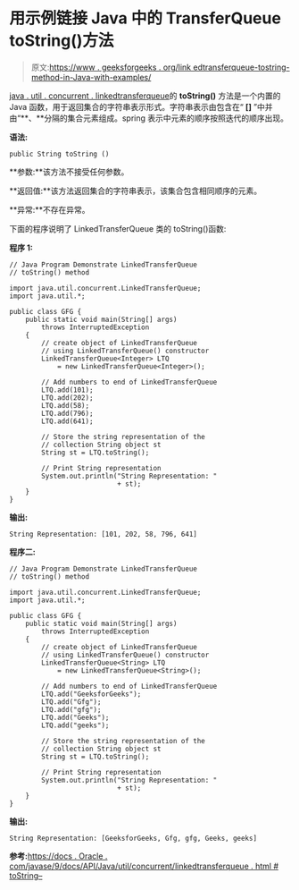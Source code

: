 # 用示例链接 Java 中的 TransferQueue toString()方法

> 原文:[https://www . geeksforgeeks . org/link edtransferqueue-tostring-method-in-Java-with-examples/](https://www.geeksforgeeks.org/linkedtransferqueue-tostring-method-in-java-with-examples/)

[java . util . concurrent . linkedtransferqueue](https://www.geeksforgeeks.org/linkedtransferqueue-in-java-with-examples/)的 **toString()** 方法是一个内置的 Java 函数，用于返回集合的字符串表示形式。字符串表示由包含在“ **[]** ”中并由“**、**分隔的集合元素组成。spring 表示中元素的顺序按照迭代的顺序出现。

**语法:**

```
public String toString ()
```

**参数:**该方法不接受任何参数。

**返回值:**该方法返回集合的字符串表示，该集合包含相同顺序的元素。

**异常:**不存在异常。

下面的程序说明了 LinkedTransferQueue 类的 toString()函数:

**程序 1:**

```
// Java Program Demonstrate LinkedTransferQueue
// toString() method

import java.util.concurrent.LinkedTransferQueue;
import java.util.*;

public class GFG {
    public static void main(String[] args)
        throws InterruptedException
    {
        // create object of LinkedTransferQueue
        // using LinkedTransferQueue() constructor
        LinkedTransferQueue<Integer> LTQ
            = new LinkedTransferQueue<Integer>();

        // Add numbers to end of LinkedTransferQueue
        LTQ.add(101);
        LTQ.add(202);
        LTQ.add(58);
        LTQ.add(796);
        LTQ.add(641);

        // Store the string representation of the
        // collection String object st
        String st = LTQ.toString();

        // Print String representation
        System.out.println("String Representation: "
                           + st);
    }
}
```

**输出:**

```
String Representation: [101, 202, 58, 796, 641]

```

**程序二:**

```
// Java Program Demonstrate LinkedTransferQueue
// toString() method

import java.util.concurrent.LinkedTransferQueue;
import java.util.*;

public class GFG {
    public static void main(String[] args)
        throws InterruptedException
    {
        // create object of LinkedTransferQueue
        // using LinkedTransferQueue() constructor
        LinkedTransferQueue<String> LTQ
            = new LinkedTransferQueue<String>();

        // Add numbers to end of LinkedTransferQueue
        LTQ.add("GeeksforGeeks");
        LTQ.add("Gfg");
        LTQ.add("gfg");
        LTQ.add("Geeks");
        LTQ.add("geeks");

        // Store the string representation of the
        // collection String object st
        String st = LTQ.toString();

        // Print String representation
        System.out.println("String Representation: "
                           + st);
    }
}
```

**输出:**

```
String Representation: [GeeksforGeeks, Gfg, gfg, Geeks, geeks]

```

**参考:**[https://docs . Oracle . com/javase/9/docs/API/Java/util/concurrent/linkedtransferqueue . html # toString–](https://docs.oracle.com/javase/9/docs/api/java/util/concurrent/LinkedTransferQueue.html#toString--)